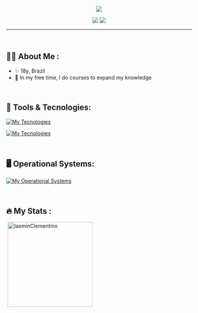  <div align="center" text-align="center">
    <img src="https://capsule-render.vercel.app/api?type=rounded&height=200&color=gradient&text=Maria%20Iasmin&reversal=false">
</div>

<p align="center">
  <a href="https://github.com/IasminClementino"><img src="https://img.shields.io/badge/Github-0d1117?style=for-the-badge&logo=github&logoColor=white" /></a>
  <a href="https://www.linkedin.com/in/brunomagnotm/"><img src="https://img.shields.io/badge/linkedin-0d1117?style=for-the-badge&logo=linkedin&logoColor=white" /></a>
</p>

---

</br>

## :woman_technologist: About Me :

- ✨ 18y, Brazil
- 🌱 In my free time, I do courses to expand my knowledge

</br>


## :toolbox: Tools & Tecnologies:

[![My Tecnologies](https://skillicons.dev/icons?i=vscode,idea,figma,github,git&theme=dark&perline=5)]()

[![My Tecnologies](https://skillicons.dev/icons?i=java,python,html,css,js&theme=dark&perline=5)]()

</br>

## :desktop_computer: Operational Systems:

[![My Operational Systems](https://skillicons.dev/icons?i=ubuntu,windows)](https://skillicons.dev)

</br>

## :fire: My Stats :
  
<p>&nbsp;<img align="center" height="230em" src="https://github-readme-stats.vercel.app/api?username=IasminClementino&show_icons=true&show=reviews,discussions_started,discussions_answered,prs_merged,prs_merged_percentage&theme=dracula" alt="IasminClementino" /></p>
